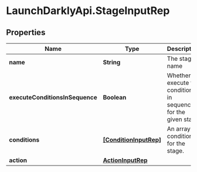 # LaunchDarklyApi.StageInputRep

## Properties

Name | Type | Description | Notes
------------ | ------------- | ------------- | -------------
**name** | **String** | The stage name | [optional] 
**executeConditionsInSequence** | **Boolean** | Whether to execute the conditions in sequence for the given stage | [optional] 
**conditions** | [**[ConditionInputRep]**](ConditionInputRep.md) | An array of conditions for the stage. | [optional] 
**action** | [**ActionInputRep**](ActionInputRep.md) |  | [optional] 



